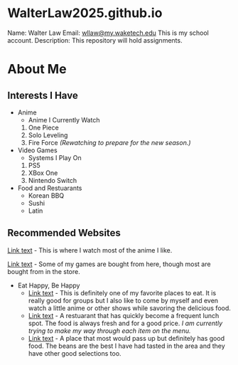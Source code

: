 # WalterLaw2025.github.io
Name: Walter Law
Email: wllaw@my.waketech.edu
This is my school account.
Description: This repository will hold assignments.
# About Me
## Interests I Have
* Anime
     * Anime I Currently Watch
  1. One Piece
  2. Solo Leveling
  3. Fire Force *(Rewatching to prepare for the new season.)*
* Video Games
     * Systems I Play On
  1. PS5
  2. XBox One
  3. Nintendo Switch
* Food and Restuarants
     * Korean BBQ
     * Sushi
     * Latin
## Recommended Websites
[Link text](https://www.crunchyroll.com/) - This is where I watch most of the anime I like.

[Link text](https://www.gamestop.com/) - Some of my games are bought from here, though most are bought from in the store.
* Eat Happy, Be Happy
     * [Link text](https://thekpot.com/) - This is definitely one of my favorite places to eat. It is really good for groups but I also like to come by myself and even watch a little anime or other shows while savoring the delicious food.
     * [Link text](https://www.okomehouse.com/) - A restuarant that has quickly become a frequent lunch spot. The food is always fresh and for a good price. *I am currently trying to make my way through each item on the menu.*
     * [Link text](https://www.yelp.com/biz/kumbala-bar-and-grill-raleigh) - A place that most would pass up but definitely has good food. The beans are the best I have had tasted in the area and they have other good selections too.
